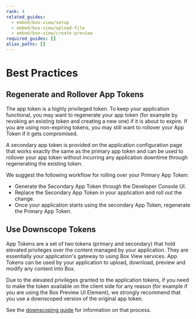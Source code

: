 ```yaml
---
rank: 4
related_guides:
  - embed/box-view/setup
  - embed/box-view/upload-file
  - embed/box-view/create-preview
required_guides: []
alias_paths: []
---
```


# Best Practices

## Regenerate and Rollover App Tokens

The app token is a highly privileged token. To keep your application
functional, you may want to regenerate your app token (for example by revoking
an existing token and creating a new one) if it is about to expire. If you are
using non-expiring tokens, you may still want to rollover your App Token if it
gets compromised.

A secondary app token is provided on the application configuration page that
works exactly the same as the primary app token and can be used to rollover
your app token without incurring any application downtime through regenerating
the existing token.

We suggest the following workflow for rolling over your Primary App Token:

* Generate the Secondary App Token through the Developer Console UI.
* Replace the Secondary App Token in your application and roll out the change.
* Once your application starts using the secondary App Token, regenerate the
Primary App Token.

## Use Downscope Tokens

App Tokens are a set of two tokens (primary and secondary) that hold elevated
privileges over the content managed by your application. They are essentially
your application's gateway to using Box View services. App Tokens can be used
by your application to upload, download, preview and modify any content into
Box.

Due to the elevated privileges granted to the application tokens, if you need
to make the token available on the client side for any reason (for example if
you are using the Box Preview UI Element), we strongly recommend that you use a
downscoped version of the original app token.

See the [downscoping guide](guide://authentication/tokens/downscope) for
information on that process.
